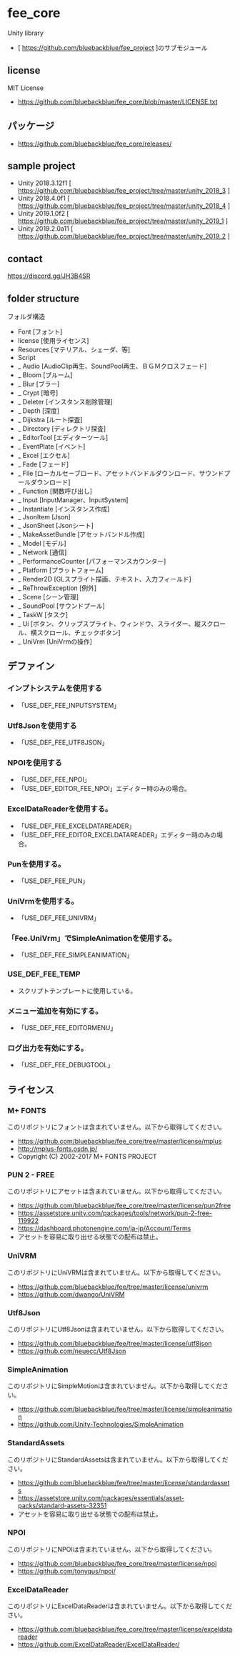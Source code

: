 # fee_core
Unity library
* [ https://github.com/bluebackblue/fee_project ]のサブモジュール

## license
MIT License
* https://github.com/bluebackblue/fee_core/blob/master/LICENSE.txt

## パッケージ
* https://github.com/bluebackblue/fee_core/releases/

## sample project
* Unity 2018.3.12f1 [ https://github.com/bluebackblue/fee_project/tree/master/unity_2018_3 ]
* Unity 2018.4.0f1 [ https://github.com/bluebackblue/fee_project/tree/master/unity_2018_4 ]
* Unity 2019.1.0f2 [ https://github.com/bluebackblue/fee_project/tree/master/unity_2019_1 ]
* Unity 2019.2.0a11 [ https://github.com/bluebackblue/fee_project/tree/master/unity_2019_2 ]

## contact
https://discord.gg/JH3B4SR

## folder structure
フォルダ構造
* Font [フォント]
* license [使用ライセンス]
* Resources [マテリアル、シェーダ、等]
* Script
* _ Audio [AudioClip再生、SoundPool再生、ＢＧＭクロスフェード]
* _ Bloom [ブルーム]
* _ Blur [ブラー]
* _ Crypt [暗号]
* _ Deleter [インスタンス削除管理]
* _ Depth [深度]
* _ Dijkstra [ルート探査]
* _ Directory [ディレクトリ探査]
* _ EditorTool [エディターツール]
* _ EventPlate [イベント]
* _ Excel [エクセル]
* _ Fade [フェード]
* _ File [ローカルセーブロード、アセットバンドルダウンロード、サウンドプールダウンロード]
* _ Function [関数呼び出し]
* _ Input [InputManager、InputSystem]
* _ Instantiate [インスタンス作成]
* _ JsonItem [Json]
* _ JsonSheet [Jsonシート]
* _ MakeAssetBundle [アセットバンドル作成]
* _ Model [モデル]
* _ Network [通信]
* _ PerformanceCounter [パフォーマンスカウンター]
* _ Platform [プラットフォーム]
* _ Render2D [GLスプライト描画、テキスト、入力フィールド]
* _ ReThrowException [例外]
* _ Scene [シーン管理]
* _ SoundPool [サウンドプール]
* _ TaskW [タスク]
* _ Ui [ボタン、クリップスプライト、ウィンドウ、スライダー、縦スクロール、横スクロール、チェックボタン]
* _ UniVrm [UniVrmの操作]

## デファイン

### インプトシステムを使用する
* 「USE_DEF_FEE_INPUTSYSTEM」

### Utf8Jsonを使用する
* 「USE_DEF_FEE_UTF8JSON」

### NPOIを使用する
* 「USE_DEF_FEE_NPOI」
* 「USE_DEF_EDITOR_FEE_NPOI」エディター時のみの場合。

### ExcelDataReaderを使用する。
* 「USE_DEF_FEE_EXCELDATAREADER」
* 「USE_DEF_FEE_EDITOR_EXCELDATAREADER」エディター時のみの場合。

### Punを使用する。
* 「USE_DEF_FEE_PUN」

### UniVrmを使用する。
* 「USE_DEF_FEE_UNIVRM」

### 「Fee.UniVrm」でSimpleAnimationを使用する。
* 「USE_DEF_FEE_SIMPLEANIMATION」

### USE_DEF_FEE_TEMP
* スクリプトテンプレートに使用している。

### メニュー追加を有効にする。
* 「USE_DEF_FEE_EDITORMENU」

### ログ出力を有効にする。
* 「USE_DEF_FEE_DEBUGTOOL」

## ライセンス

### M+ FONTS
このリポジトリにフォントは含まれていません。以下から取得してください。
* https://github.com/bluebackblue/fee_core/tree/master/license/mplus
* http://mplus-fonts.osdn.jp/
* Copyright (C) 2002-2017 M+ FONTS PROJECT

### PUN 2 - FREE
このリポジトリにアセットは含まれていません。以下から取得してください。
* https://github.com/bluebackblue/fee_core/tree/master/license/pun2free
* https://assetstore.unity.com/packages/tools/network/pun-2-free-119922
* https://dashboard.photonengine.com/ja-jp/Account/Terms
* アセットを容易に取り出せる状態での配布は禁止。

### UniVRM
このリポジトリにUniVRMは含まれていません。以下から取得してください。
* https://github.com/bluebackblue/fee/tree/master/license/univrm
* https://github.com/dwango/UniVRM

### Utf8Json
このリポジトリにUtf8Jsonは含まれていません。以下から取得してください。
* https://github.com/bluebackblue/fee/tree/master/license/utf8json
* https://github.com/neuecc/Utf8Json

### SimpleAnimation
このリポジトリにSimpleMotionは含まれていません。以下から取得してください。
* https://github.com/bluebackblue/fee/tree/master/license/simpleanimation
* https://github.com/Unity-Technologies/SimpleAnimation

### StandardAssets
このリポジトリにStandardAssetsは含まれていません。以下から取得してください。
* https://github.com/bluebackblue/fee/tree/master/license/standardassets
* https://assetstore.unity.com/packages/essentials/asset-packs/standard-assets-32351
* アセットを容易に取り出せる状態での配布は禁止。

### NPOI
このリポジトリにNPOIは含まれていません。以下から取得してください。
* https://github.com/bluebackblue/fee_core/tree/master/license/npoi
* https://github.com/tonyqus/npoi/

### ExcelDataReader
このリポジトリにExcelDataReaderは含まれていません。以下から取得してください。
* https://github.com/bluebackblue/fee_core/tree/master/license/exceldatareader
* https://github.com/ExcelDataReader/ExcelDataReader/




